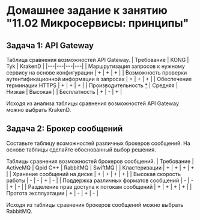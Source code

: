 # Домашнее задание к занятию "11.02 Микросервисы: принципы"

## Задача 1: API Gateway 

Таблица сравнения возможностей API Gateway.
| Требование | KONG  | Tyk | KrakenD |
|---|---|---|---|
| Маршрутизация запросов к нужному сервису на основе конфигурации | + | + | + | 
| Возможность проверки аутентификационной информации в запросах | + | + | + | 
| Обеспечение терминации HTTPS | + | + | + | 
| Производительность [*](https://www.krakend.io/docs/benchmarks/) | Средняя | Низкая | Высокая |
| Бесплатность | + | - | + |

Исходя из анализа таблицы сравнения возможностей API Gateway можно выбрать KrakenD.

## Задача 2: Брокер сообщений

Составьте таблицу возможностей различных брокеров сообщений. На основе таблицы сделайте обоснованный выбор решения.

Таблицы сравнения возможностей брокеров сообщений.
| Требование | ActiveMQ | Qpid C++ | RabbitMQ | SwiftMQ |
| Кластеризации |  + | + | + | + |
| Хранение сообщений на диске | + | + | + | + |
| Высокая скорость работы | - | - | + | - |
| Поддержка различных форматов сообщений | - | - | + | - |
| Разделение прав доступа к потокам сообщений | + | + | + | + |
| Протота эксплуатации | + | - | + | - |

Исходя из таблицы сравнения брокеров сообщений можно выбрать RabbitMQ.